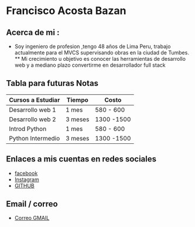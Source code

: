 # Francisco Acosta Bazan
## Acerca de mi : 
* Soy ingeniero de profesion  ,tengo 48 años de Lima Peru, trabajo actualmente para el MVCS supervisando obras en la ciudad de Tumbes. 
** Mi crecimiento u objetivo es conocer las herramientas de desarrollo web y a mediano plazo convertirme en desarrollador full stack

## Tabla para futuras Notas 

| Cursos a Estudiar | Tiempo      | Costo         |
|-------------------|-------------|---------------|
| Desarrollo web 1  | 1 mes       | 580 - 600     | 
|Desarrollo web 2   | 3 meses     | 1300 -1500    |
| Introd Python     | 1 mes       | 580 - 600     | 
| Python Intermedio | 3 meses     |1300 -1500     | 

## Enlaces a mis cuentas en redes sociales 
* [facebook](https://facebook.com)
* [Instagram](https://instagram.com)
* [GITHUB](https://github.com/tromitodev)
## Email / correo  
* [Correo GMAIL](https://francisco.pnsu@gmail.com)
